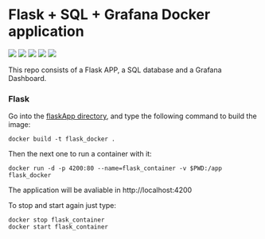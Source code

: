 # Flask + SQL + Grafana Docker application
<img src="https://img.shields.io/badge/docker%20-%230db7ed.svg?&style=for-the-badge&logo=docker&logoColor=white"/>
<img src="https://img.shields.io/badge/python%20-%2314354C.svg?&style=for-the-badge&logo=python&logoColor=white"/>
<img src="https://img.shields.io/badge/flask%20-%23000.svg?&style=for-the-badge&logo=flask&logoColor=white"/>
<img src="https://img.shields.io/badge/mysql-%230175C2.svg?&style=for-the-badge&logo=mysql&logoColor=white"/>
<img src="https://img.shields.io/badge/grafana%20-%23F37626.svg?&style=for-the-badge&logo=grafana&logoColor=white"/>


This repo consists of a Flask APP, a SQL database and a Grafana Dashboard.

### Flask

Go into the [flaskApp directory](./flaskApp), and type the following command to build the image:
```
docker build -t flask_docker .
```
Then the next one to run a container with it:
```
docker run -d -p 4200:80 --name=flask_container -v $PWD:/app  flask_docker
```
The application will be avaliable in http://localhost:4200

To stop and start again just type:

```
docker stop flask_container
docker start flask_container
```
